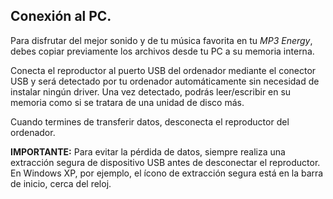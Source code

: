 ## Conexión al PC.

Para disfrutar del mejor sonido y de tu música favorita en tu *MP3 Energy*, debes copiar previamente los archivos desde tu PC a su memoria interna.

Conecta el reproductor al puerto USB del ordenador mediante el conector USB y será detectado por tu ordenador automáticamente sin
necesidad de instalar ningún driver. Una vez detectado, podrás leer/escribir en su memoria como si se tratara de una unidad de disco más.

Cuando termines de transferir datos, desconecta el reproductor del ordenador.

**IMPORTANTE:** Para evitar la pérdida de datos, siempre realiza una extracción segura de dispositivo USB antes de desconectar el
reproductor. En Windows XP, por ejemplo, el ícono de extracción segura está en la barra de inicio, cerca del reloj.
